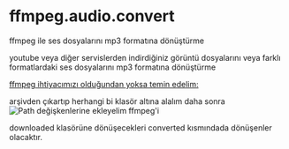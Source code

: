 # ffmpeg.audio.convert
ffmpeg ile ses dosyalarını mp3 formatına dönüştürme

youtube veya diğer servislerden indirdiğiniz görüntü dosyalarını veya farklı formatlardaki ses dosyalarını mp3 formatına dönüştürme

[ffmpeg ihtiyacımızı olduğundan yoksa temin edelim:](https://ffmpeg.zeranoe.com/builds/win64/static/ffmpeg-20190731-42a2edc-win64-static.zip)

arşivden çıkartıp herhangi bi klasör altına alalım daha sonra
![Path değişkenlerine ekleyelim ffmpeg'i]()

downloaded klasörüne dönüşecekleri
converted kısmındada dönüşenler olacaktır.
